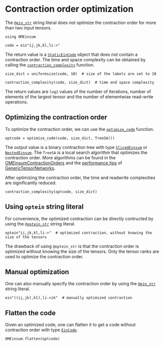 # Contraction order optimization

The [`@ein_str`](@ref) string literal does not optimize the contraction order for more than two input tensors.

```@repl order
using OMEinsum

code = ein"ij,jk,kl,li->"
```

The return value is a [`StaticEinCode`](@ref) object that does not contain a contraction order.
The time and space complexity can be obtained by calling the [`contraction_complexity`](@ref) function.
```@repl order
size_dict = uniformsize(code, 10)  # size of the labels are set to 10

contraction_complexity(code, size_dict)  # time and space complexity
```

The return values are `log2` values of the number of iterations, number of elements of the largest tensor and the number of elementwise read-write operations.

## Optimizing the contraction order
To optimize the contraction order, we can use the [`optimize_code`](@ref) function.

```@repl order
optcode = optimize_code(code, size_dict, TreeSA())
```

The output value is a binary contraction tree with type [`SlicedEinsum`](@ref) or [`NestedEinsum`](@ref).
The `TreeSA` is a local search algorithm that optimizes the contraction order. More algorithms can be found in the
[OMEinsumContractionOrders](https://github.com/TensorBFS/OMEinsumContractionOrders.jl) and the [performance tips](https://queracomputing.github.io/GenericTensorNetworks.jl/dev/performancetips/) of [GenericTensorNetworks](https://github.com/QuEraComputing/GenericTensorNetworks.jl).

After optimizing the contraction order, the time and readwrite complexities are significantly reduced.

```@repl order
contraction_complexity(optcode, size_dict)
```

## Using `optein` string literal
For convenience, the optimized contraction can be directly contructed by using the [`@optein_str`](@ref) string literal.
```@repl order
optein"ij,jk,kl,li->"  # optimized contraction, without knowing the size of the tensors
```
The drawback of using `@optein_str` is that the contraction order is optimized without knowing the size of the tensors.
Only the tensor ranks are used to optimize the contraction order.

## Manual optimization
One can also manually specify the contraction order by using the [`@ein_str`](@ref) string literal.
```@repl order
ein"((ij,jk),kl),li->ik"  # manually optimized contraction
```

## Flatten the code

Given an optimized code, one can flatten it to get a code without contraction order with type [`EinCode`](@ref).

```@repl order
OMEinsum.flatten(optcode)
```